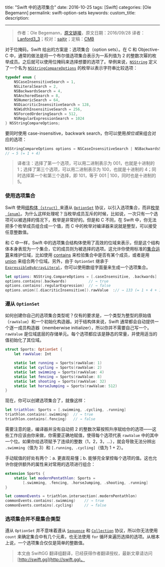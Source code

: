 title: "Swift 中的选项集合"
date: 2016-10-25
tags: [Swift]
categories: [Ole Begemann]
permalink: swift-option-sets
keywords: 
custom_title: 
description: 

---
> 作者：Ole Begemann，[原文链接](https://oleb.net/blog/2016/09/swift-option-sets/)，原文日期：2016/09/28
> 译者：[Lanford3_3](http://lanfordcai.github.io)；校对：[saitjr](http://www.saitjr.com)；定稿：[CMB](https://github.com/chenmingbiao)
  







<!--此处开始正文-->

对于位掩码，Swift 给出的方案是：选项集合（option sets）。在 C 和 Objective-C 中，通常的做法是将一个布尔值选项集合表示为一系列值为 2 的整数次幂的枚举成员。之后就可以使用位掩码来选择想要的选项了。举例来说，[`NSString`](https://developer.apple.com/reference/foundation/nsstring?language=objc) 定义了一个名为 [`NSStringCompareOptions`](https://developer.apple.com/reference/foundation/nsstringcompareoptions?language=objc) 的枚举以表示字符串比较选项：

<!--more-->

```objective-c
typedef enum {
	NSCaseInsensitiveSearch = 1,
	NSLiteralSearch = 2,
	NSBackwardsSearch = 4,
	NSAnchoredSearch = 8,
	NSNumericSearch = 64,
	NSDiacriticInsensitiveSearch = 128,
	NSWidthInsensitiveSearch = 256,
	NSForcedOrderingSearch = 512,
	NSRegularExpressionSearch = 1024
} NSStringCompareOptions;
```

要同时使用 case-insensitive，backwark search，你可以使用*按位或*来组合对应的选项：

```objective-c
NSStringCompareOptions options = NSCaseInsensitiveSearch | NSBackwardsSearch;
// → 5 (= 1 + 4)
```

> 译者注：选择了第一个选项，可以用二进制表示为 001，也就是十进制的 1；选择了第三个选项，可以用二进制表示为 100，也就是十进制的 4；同时选择第一个和第三个选择，即 101，等于 001 | 100，同时也是十进制的 5。

### 使用选项集合

Swift 使用[结构体（`struct`）](https://developer.apple.com/library/content/documentation/Swift/Conceptual/Swift_Programming_Language/ClassesAndStructures.html#//apple_ref/doc/uid/TP40014097-CH13-ID82)来遵从 [`OptionSet`](https://developer.apple.com/reference/swift/optionset) 协议，以引入选项集合，而非[枚举（`enum`）](https://developer.apple.com/library/content/documentation/Swift/Conceptual/Swift_Programming_Language/Enumerations.html#//apple_ref/doc/uid/TP40014097-CH12-ID145)。为什么这样处理呢？当枚举成员互斥的时候，比如说，一次只有一个选项可以被选择的情况下，枚举是非常好的。但是和 C 不同，在 Swift 中，你无法把多个枚举成员组合成一个值，而 C 中的枚举对编译器来说就是整型，可以接受任意整数值。

和 C 中一样，Swift 中的选项集合结构体使用了高效的位域来表示，但是这个结构体本身表现为一个集合，它的成员则为被选择的选项。这允许你使用标准的[集合运算](https://en.wikipedia.org/wiki/Set_(mathematics)#Basic_operations)来维护位域，比如使用 [contains](https://developer.apple.com/reference/swift/optionset/1641006-contains) 来检验集合中是否有某个成员，或者是用 [union](https://developer.apple.com/reference/swift/optionset/1641498-union) 来组合两个位域。另外，由于 `OptionSet` 继承于 [`ExpressibleByArrayLiteral`](https://developer.apple.com/reference/swift/expressiblebyarrayliteral)，你可以使用数组字面量来生成一个选项集合。

```swift
let options: NSString.CompareOptions = [.caseInsensitive, .backwards]
options.contains(.backwards)          // → true
options.contains(.regularExpression)  // → false
options.union([.diacriticInsensitive]).rawValue  :// → 133 (= 1 + 4 + 128)
```

### 遵从 `OptionSet`

如何创建你自己的选项集合类型呢？仅有的要求是，一个类型为整型的原始值（`rawValue`）和一个初始化构造器。对于结构体来说，Swift 通常都会自动提供一个逐一成员构造器（memberwise initializer），所以你并不需要自己写一个。`rawValue` 是位域底层的存储单元。每个选项都应该是静态的常量，并使用适当的值初始化了其位域。

```swift
struct Sports: OptionSet {
    let rawValue: Int

    static let running = Sports(rawValue: 1)
    static let cycling = Sports(rawValue: 2)
    static let swimming = Sports(rawValue: 4)
    static let fencing = Sports(rawValue: 8)
    static let shooting = Sports(rawValue: 32)
    static let horseJumping = Sports(rawValue: 512)
}
```

现在，你可以创建选项集合了，就像这样：

```swift
let triathlon: Sports = [.swimming, .cycling, .running]
triathlon.contains(.swimming)  // → true
triathlon.contains(.fencing)   // → false
```
需要注意的是，编译器并没有自动把 2 的整数次幂按照升序赋给你的选项——这些工作应该由你来做，你需要正确地赋值，使得每个选项代表 `rawValue` 中的其中一个位。如果你给选项赋予了连续的整数（1，2，3，...），就会导致无法分辨出 `.swimming`（值为 3）和 `[.running, .cycling]`（值为 1 + 2）。

手动赋值的好处有两个：a. 更直观易懂；b. 能够完全掌控每个选项的值。这也允许你提供额外的属性来对常用的选项进行组合：

```swift
extension Sports {
    static let modernPentathlon: Sports =
        [.swimming, .fencing, .horseJumping, .shooting, .running]
}

let commonEvents = triathlon.intersection(.modernPentathlon)
commonEvents.contains(.swimming)    // → true
commonEvents.contains(.cycling)     // → false
```

### 选项集合并不是集合类型

遵从 `OptionSet` 并不意味着遵从 [`Sequence`](https://developer.apple.com/reference/swift/sequence) 和 [`Collection`](https://developer.apple.com/reference/swift/collection) 协议，所以你无法使用 `count` 来确定集合中有几个元素，也无法使用 `for` 循环来遍历选择的选项。从根本上说，一个选项集合仅仅是简单的整数值。

> 本文由 SwiftGG 翻译组翻译，已经获得作者翻译授权，最新文章请访问 [http://swift.gg](http://swift.gg)。